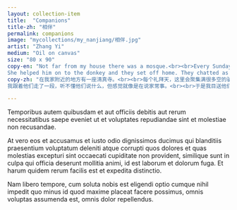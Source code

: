 ```yaml
---
layout: collection-item
title:  "Companions"
title-zh: "相伴"
permalink: companions
image: "mycollections/my_nanjiang/相伴.jpg"
artist: "Zhang Yi"
medium: "Oil on canvas"
size: "80 x 90"
copy-en: "Not far from my house there was a mosque.<br><br>Every Sunday, everyone would leave their donkeys and carts here and then head to the bazaar.<br><br>At the entrance to the mosque, winter jasmine sprouted from the mounds of earth piled up in front, with spectacular yellow flowers in bloom.<br><br>And stuck in the ground were sticks holding ribbons in all different colours.<br><br>After afternoon nap one Sunday, I headed to Aunty Wu’s to find my little cousin, and passed by the mosque on the way.<br><br>The deep blue sky made the mosque shine white.<br><br>And then, out walked the imam, well-kept, wholesome and wise in his appearance, with a Qur’an in hand and black slippers on his feet.<br><br>Waiting for him outside was his wife, with a donkey in tow.<br><br>
She helped him on to the donkey and they set off home. They chatted as she walked with the donkey in hand.<br><br>I walked behind them for a bit. I couldn’t understand what they were saying, but it seemed like family stuff.<br><br>So I watched them walk off into the distance, and turned back towards Aunty Wu’s.<br><br>Later, I heard that the mosque was going to be pulled down. They were going to put a new paved road through there on the way to the bridge being built over the river.<br><br>And then suddenly, overnight one night, the mosque was gone.<br><br>Lots of ancient buildings always disappear in the construction of cities."
copy-zh: "在我家附近的地方有一座清真寺。<br><br>每个礼拜天，这里会聚集满很多空的驴车，人们都把车停在这里，然后徒步去巴扎。<br><br>清真寺门口的土堆上，有迎春花，开着黄灿灿非常显眼的花，还有各种各样的彩色布条的枝干插在土堆上。<br><br>那个周日的下午，睡好午觉，我去小吴阿姨家找弟弟，经过这座清真寺。<br><br>在碧蓝如洗的苍穹下，寺庙变成白色，我看见了里面走出的穿着整洁长相清隽智慧的阿訇。他手中拿着厚厚的古兰经，脚上穿着黑皮拖鞋，走向在路边等他回家的妇人。她手中牵着一头毛驴。<br><br>妇人扶着阿訇坐上毛驴，然后牵着驴，与他边走边聊，一起朝前走。
我跟着他们走了一段，听不懂他们说什么，但感觉就像是在说家常事。<br><br>于是我目送他们远去，转身走向小吴阿姨家。<br><br>后来就听说清真寺要拆。因为在修柏油路，并且不远处的米夏河上要造一座桥。<br><br>一夜之间，那座清真寺就消失了。<br><br>在城市的建设中，总是会消失许多古老的建筑。"

---
```


Temporibus autem quibusdam et aut officiis debitis aut rerum necessitatibus saepe eveniet ut et voluptates repudiandae sint et molestiae non recusandae.

At vero eos et accusamus et iusto odio dignissimos ducimus qui blanditiis praesentium voluptatum deleniti atque corrupti quos dolores et quas molestias excepturi sint occaecati cupiditate non provident, similique sunt in culpa qui officia deserunt mollitia animi, id est laborum et dolorum fuga. Et harum quidem rerum facilis est et expedita distinctio.

Nam libero tempore, cum soluta nobis est eligendi optio cumque nihil impedit quo minus id quod maxime placeat facere possimus, omnis voluptas assumenda est, omnis dolor repellendus.